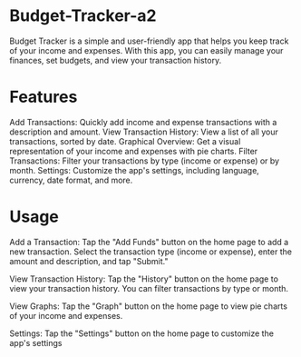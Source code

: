 # Budget-Tracker-a2

Budget Tracker is a simple and user-friendly app that helps you keep track of your income and expenses. With this app, you can easily manage your finances, set budgets, and view your transaction history.

# Features
Add Transactions: Quickly add income and expense transactions with a description and amount. View Transaction History: View a list of all your transactions, sorted by date. Graphical Overview: Get a visual representation of your income and expenses with pie charts. Filter Transactions: Filter your transactions by type (income or expense) or by month. Settings: Customize the app's settings, including language, currency, date format, and more.

 # Usage
Add a Transaction: Tap the "Add Funds" button on the home page to add a new transaction. Select the transaction type (income or expense), enter the amount and description, and tap "Submit."

View Transaction History: Tap the "History" button on the home page to view your transaction history. You can filter transactions by type or month.

View Graphs: Tap the "Graph" button on the home page to view pie charts of your income and expenses.

Settings: Tap the "Settings" button on the home page to customize the app's settings
